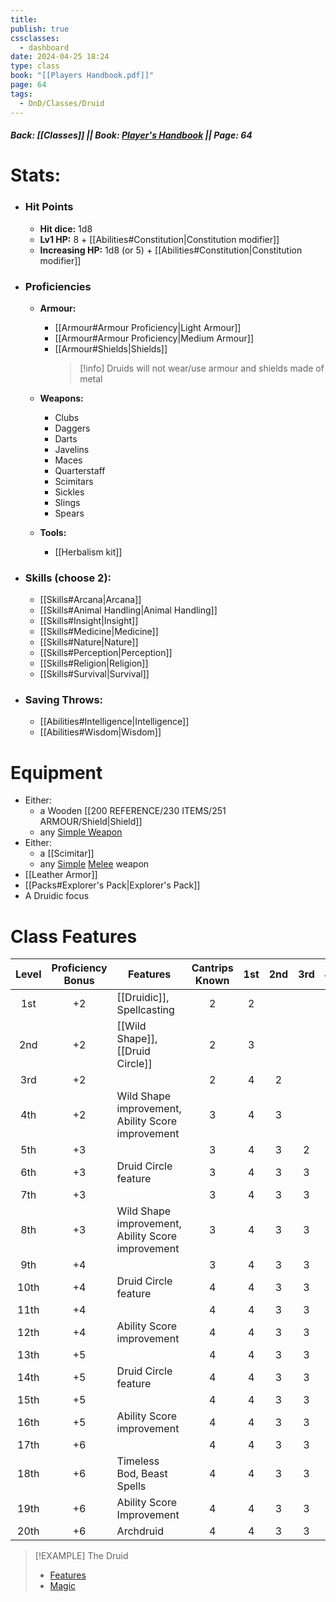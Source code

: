 ```yaml
---
title: 
publish: true
cssclasses:
  - dashboard
date: 2024-04-25 18:24
type: class
book: "[[Players Handbook.pdf]]"
page: 64
tags:
  - DnD/Classes/Druid
---
```

##### Back: [[Classes]] || Book: [Player's Handbook](https://drive.google.com/drive/folders/1O5bhpYizcIT5xxAoLOuzCRht_PVS7VSG?usp=sharing) || Page: 64

# Stats:
- ### Hit Points
	- **Hit dice:** 1d8
	- **Lv1 HP:** 8 + [[Abilities#Constitution|Constitution modifier]]
	- **Increasing HP:** 1d8 (or 5) + [[Abilities#Constitution|Constitution modifier]]
- ### Proficiencies
	- **Armour:** 
		- [[Armour#Armour Proficiency|Light Armour]]
		- [[Armour#Armour Proficiency|Medium Armour]]
		- [[Armour#Shields|Shields]] 
		  > [!info] Druids will not wear/use armour and shields made of metal

	- **Weapons:** 
		- Clubs
		- Daggers
		- Darts
		- Javelins
		- Maces
		- Quarterstaff
		- Scimitars
		- Sickles
		- Slings
		- Spears
	- **Tools:** 
		- [[Herbalism kit]]
- ### Skills (choose 2):
	- [[Skills#Arcana|Arcana]]
	- [[Skills#Animal Handling|Animal Handling]]
	- [[Skills#Insight|Insight]]
	- [[Skills#Medicine|Medicine]]
	- [[Skills#Nature|Nature]]
	- [[Skills#Perception|Perception]]
	- [[Skills#Religion|Religion]]
	- [[Skills#Survival|Survival]]
- ### Saving Throws:
	- [[Abilities#Intelligence|Intelligence]]
	- [[Abilities#Wisdom|Wisdom]]
# Equipment
- Either:
	- a Wooden [[200 REFERENCE/230 ITEMS/251 ARMOUR/Shield|Shield]]
	- any [Simple Weapon](https://benl0.github.io/The-Editors-Dungeon/tags/DnD/Weapons/Simple)
- Either:
	- a [[Scimitar]]
	- any [Simple](https://benl0.github.io/The-Editors-Dungeon/tags/DnD/Weapons/Simple) [Melee](https://benl0.github.io/The-Editors-Dungeon/tags/DnD/Weapons/Melee) weapon
- [[Leather Armor]]
- [[Packs#Explorer's Pack|Explorer's Pack]]
- A Druidic focus

# Class Features

| Level | Proficiency<br>Bonus | Features                                          | Cantrips<br>Known | 1st | 2nd | 3rd | 4th | 5th | 6th | 7th | 8th | 9th |
| :---: | :------------------: | ------------------------------------------------- | :---------------: | :-: | :-: | :-: | :-: | :-: | :-: | :-: | :-: | :-: |
|  1st  |          +2          | [[Druidic]], Spellcasting                         |         2         |  2  |     |     |     |     |     |     |     |     |
|  2nd  |          +2          | [[Wild Shape]], [[Druid Circle]]                  |         2         |  3  |     |     |     |     |     |     |     |     |
|  3rd  |          +2          |                                                   |         2         |  4  |  2  |     |     |     |     |     |     |     |
|  4th  |          +2          | Wild Shape improvement, Ability Score improvement |         3         |  4  |  3  |     |     |     |     |     |     |     |
|  5th  |          +3          |                                                   |         3         |  4  |  3  |  2  |     |     |     |     |     |     |
|  6th  |          +3          | Druid Circle feature                              |         3         |  4  |  3  |  3  |     |     |     |     |     |     |
|  7th  |          +3          |                                                   |         3         |  4  |  3  |  3  |  1  |     |     |     |     |     |
|  8th  |          +3          | Wild Shape improvement, Ability Score improvement |         3         |  4  |  3  |  3  |  2  |     |     |     |     |     |
|  9th  |          +4          |                                                   |         3         |  4  |  3  |  3  |  3  |  1  |     |     |     |     |
| 10th  |          +4          | Druid Circle feature                              |         4         |  4  |  3  |  3  |  3  |  2  |     |     |     |     |
| 11th  |          +4          |                                                   |         4         |  4  |  3  |  3  |  3  |  2  |  1  |     |     |     |
| 12th  |          +4          | Ability Score improvement                         |         4         |  4  |  3  |  3  |  3  |  2  |  1  |     |     |     |
| 13th  |          +5          |                                                   |         4         |  4  |  3  |  3  |  3  |  2  |  1  |  1  |     |     |
| 14th  |          +5          | Druid Circle feature                              |         4         |  4  |  3  |  3  |  3  |  2  |  1  |  1  |     |     |
| 15th  |          +5          |                                                   |         4         |  4  |  3  |  3  |  3  |  2  |  1  |  1  |  1  |     |
| 16th  |          +5          | Ability Score improvement                         |         4         |  4  |  3  |  3  |  3  |  2  |  1  |  1  |  1  |     |
| 17th  |          +6          |                                                   |         4         |  4  |  3  |  3  |  3  |  2  |  1  |  1  |  1  |  1  |
| 18th  |          +6          | Timeless Bod, Beast Spells                        |         4         |  4  |  3  |  3  |  3  |  3  |  1  |  1  |  1  |  1  |
| 19th  |          +6          | Ability Score Improvement                         |         4         |  4  |  3  |  3  |  3  |  3  |  2  |  1  |  1  |  1  |
| 20th  |          +6          | Archdruid                                         |         4         |  4  |  3  |  3  |  3  |  3  |  2  |  2  |  1  |  1  |


> [!EXAMPLE] The Druid
> - [Features](https://benl0.github.io/The-Editors-Dungeon/tags/DnD/Features/Druid)
> - [Magic](https://benl0.github.io/The-Editors-Dungeon/tags/DnD/Spells/Class/Druid)


